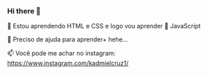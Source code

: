 ### Hi there 👋
 🌱 Estou aprendendo HTML e CSS e logo vou aprender 🧠 JavaScript
 
 🤔 Preciso de ajuda para aprender+ hehe...
 
📫 Você pode me achar no instagram: https://www.instagram.com/kadmielcruz1/
<!--
**kadmielCruz/kadmielCruz** is a ✨ _special_ ✨ repository because its `README.md` (this file) appears on your GitHub profile.

Here are some ideas to get you started:

